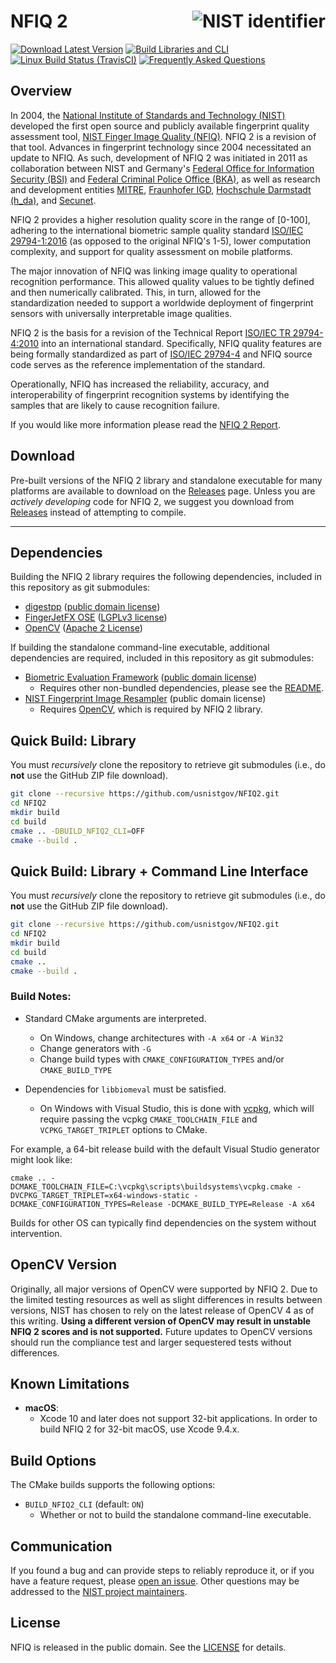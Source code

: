 # NFIQ 2 <img src="cmake/nistident_flright_vec.svg" align="right" alt="NIST identifier" />

[![Download Latest Version](https://img.shields.io/badge/download-v2.1--pre-informational)](https://github.com/usnistgov/NFIQ2/releases)
[![Build Libraries and CLI](https://github.com/usnistgov/NFIQ2/actions/workflows/build.yml/badge.svg)](https://github.com/usnistgov/NFIQ2/actions/workflows/build.yml)
[![Linux Build Status (TravisCI)](https://travis-ci.org/usnistgov/NFIQ2.svg?branch=master)](https://travis-ci.org/usnistgov/NFIQ2)
[![Frequently Asked Questions](https://img.shields.io/badge/wiki-frequently%20asked%20questions-informational)](https://github.com/usnistgov/NFIQ2/wiki/Frequently-Asked-Questions)

Overview
--------
In 2004, the [National Institute of Standards and Technology (NIST)](https://www.nist.gov) developed the first open source and publicly available fingerprint quality assessment tool, [NIST Finger Image Quality (NFIQ)](https://www.nist.gov/services-resources/software/nist-biometric-image-software-nbis#NFIQ).
NFIQ 2 is a revision of that tool.
Advances in fingerprint technology since 2004 necessitated an update to NFIQ.
As such, development of NFIQ 2 was initiated in 2011 as collaboration between
NIST and Germany's [Federal Office for Information Security (BSI)](https://www.bsi.bund.de/)
and [Federal Criminal Police Office (BKA)](https://www.bka.de), as well as research and development entities [MITRE](https://www.mitre.org),
[Fraunhofer IGD](https://www.igd.fraunhofer.de/), [Hochschule Darmstadt (h_da)](https://h-da.de), and [Secunet](https://www.secunet.com).

NFIQ 2 provides a higher resolution quality score in the range of [0-100], adhering
to the international biometric sample quality standard [ISO/IEC 29794-1:2016](https://www.iso.org/standard/62782.html) (as opposed to the original NFIQ's 1-5),
lower computation complexity, and support for quality assessment on mobile platforms.

The major innovation of NFIQ was linking image quality to operational recognition performance.
This allowed quality values to be tightly defined and then numerically calibrated.
This, in turn, allowed for the standardization needed to support a worldwide deployment of fingerprint sensors with
universally interpretable image qualities.

NFIQ 2 is the basis for a revision of the
Technical Report [ISO/IEC TR 29794-4:2010](http://www.iso.org/iso/catalogue_detail.htm?csnumber=50911)
into an international standard.  Specifically, NFIQ quality features are being formally standardized as part of
[ISO/IEC 29794-4](http://www.iso.org/iso/catalogue_detail.htm?csnumber=62791) and
NFIQ source code serves as the reference implementation of the standard.

Operationally, NFIQ has increased the reliability, accuracy, and interoperability  of fingerprint recognition
systems by identifying the samples that are likely to cause recognition failure.

If you would like more information please read the [NFIQ 2 Report](https://www.nist.gov/document/nfiq2reportpdf).

Download
--------
Pre-built versions of the NFIQ 2 library and standalone executable for many
platforms are available to download on the
[Releases](https://github.com/usnistgov/NFIQ2/releases) page. Unless you are
*actively developing* code for NFIQ 2, we suggest you download from
[Releases](https://github.com/usnistgov/NFIQ2/releases) instead of attempting to
compile.

--------------------------------------------------------------------------------

Dependencies
------------

Building the NFIQ 2 library requires the following dependencies, included in
this repository as git submodules:

 * [digestpp](https://github.com/kerukuro/digestpp) ([public domain license](https://github.com/kerukuro/digestpp/blob/master/LICENSE))
 * [FingerJetFX OSE](https://github.com/FingerJetFXOSE/FingerJetFXOSE) ([LGPLv3 license](https://github.com/FingerJetFXOSE/FingerJetFXOSE/blob/master/COPYRIGHT.txt))
 * [OpenCV](https://github.com/opencv/opencv) ([Apache 2 License](https://github.com/opencv/opencv/blob/master/LICENSE))

If building the standalone command-line executable, additional dependencies are
required, included in this repository as git submodules:

 * [Biometric Evaluation Framework](https://github.com/usnistgov/libbiomeval) ([public domain license](https://github.com/usnistgov/libbiomeval/blob/master/LICENSE.md))
   * Requires other non-bundled dependencies, please see the [README](https://github.com/usnistgov/libbiomeval/blob/master/README.md).
 * [NIST Fingerprint Image Resampler](https://github.com/usnistgov/nfir) (public domain license)
   * Requires [OpenCV](https://github.com/opencv/opencv), which is required by NFIQ 2 library.

Quick Build: Library
--------------------

You must *recursively* clone the repository to retrieve git submodules
(i.e., do **not** use the GitHub ZIP file download).
```bash
git clone --recursive https://github.com/usnistgov/NFIQ2.git
cd NFIQ2
mkdir build
cd build
cmake .. -DBUILD_NFIQ2_CLI=OFF
cmake --build .
```

Quick Build: Library + Command Line Interface
---------------------------------------------
You must *recursively* clone the repository to retrieve git submodules
(i.e., do **not** use the GitHub ZIP file download).
```bash
git clone --recursive https://github.com/usnistgov/NFIQ2.git
cd NFIQ2
mkdir build
cd build
cmake ..
cmake --build .
```

### Build Notes:
 * Standard CMake arguments are interpreted.
   * On Windows, change architectures with `-A x64` or `-A Win32`
   * Change generators with `-G`
   * Change build types with `CMAKE_CONFIGURATION_TYPES` and/or
     `CMAKE_BUILD_TYPE`

 * Dependencies for `libbiomeval` must be satisfied.
    * On Windows with Visual Studio, this is done with
      [vcpkg](https://github.com/microsoft/vcpkg), which will require passing
      the vcpkg `CMAKE_TOOLCHAIN_FILE` and `VCPKG_TARGET_TRIPLET` options
      to CMake.

For example, a 64-bit release build with the default Visual Studio generator
might look like:

```
cmake .. -DCMAKE_TOOLCHAIN_FILE=C:\vcpkg\scripts\buildsystems\vcpkg.cmake -DVCPKG_TARGET_TRIPLET=x64-windows-static -DCMAKE_CONFIGURATION_TYPES=Release -DCMAKE_BUILD_TYPE=Release -A x64
```

Builds for other OS can typically find dependencies on the system without
intervention.

OpenCV Version
--------------
Originally, all major versions of OpenCV were supported by NFIQ 2. Due to the
limited testing resources as well as slight differences in results between
versions, NIST has chosen to rely on the latest release of OpenCV 4 as of this
writing. **Using a different version of OpenCV may result in unstable NFIQ 2
scores and is not supported.** Future updates to OpenCV versions should run the
compliance test and larger sequestered tests without differences.

Known Limitations
-----------------

 * **macOS**:
   * Xcode 10 and later does not support 32-bit applications. In order to build
     NFIQ 2 for 32-bit macOS, use Xcode 9.4.x.

Build Options
-------------
The CMake builds supports the following options:

 * `BUILD_NFIQ2_CLI` (default: `ON`)
   * Whether or not to build the standalone command-line executable.

Communication
-------------
If you found a bug and can provide steps to reliably reproduce it, or if you
have a feature request, please
[open an issue](https://github.com/usnistgov/NFIQ2/issues). Other
questions may be addressed to the
[NIST project maintainers](mailto:nfiq2.development@nist.gov).

License
-------
NFIQ is released in the public domain. See the
[LICENSE](https://github.com/usnistgov/NFIQ2/blob/master/LICENSE.md)
for details.

